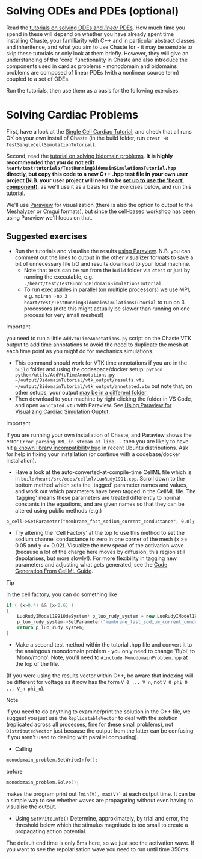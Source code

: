 <!--
# Writing a simple test

Create a new test file in `heart/test`. Name your new file `Test[Something].hpp`.

Read the tutorial on [writing tests](https://chaste.github.io/docs/user-tutorials/writingtests/). 
Write a simple test that, for example, calculates $\sum_{n=1}^N \frac{1}{n^2}$, for some large $N$, and uses

```
TS_ASSERT_DELTA(my_answer, right_answer, tolerance);
```
to verify that the answer is $\frac{\pi^2}{6}$, to within some tolerance. 

**Note 1:** Recall that in C or C++, if `n>1` is an `int`/`unsigned` `1/(n*n)` will be zero - to get the expected answer, you must write `1.0/(n*n)`

**Note 2:** pi is `M_PI`
-->

# Solving ODEs and PDEs (optional)

Read the [tutorials on solving ODEs and *linear* PDEs](https://chaste.github.io/docs/user-tutorials/). How much time you spend in these will depend on whether you have already spent time installing Chaste, your familiarity with C++ and in particular abstract classes and inheritence, and what you aim to use Chaste for - it may be sensible to skip these tutorials or only look at them briefly. However, they will give an understanding of the 'core' functionality in Chaste and also introduce the components used in cardiac problems - monodomain and bidomains problems are composed of linear PDEs (with a nonlinear source term) coupled to a set of ODEs.

Run the tutorials, then use them as a basis for the following exercises.

# Solving Cardiac Problems

First, have a look at the [Single Cell Cardiac Tutorial](https://chaste.github.io/docs/user-tutorials/singlecellsimulation/), and check that all runs OK on your own install of Chaste (in the build folder, run `ctest -R TestSingleCellSimulationTutorial`).

Second, read the [tutorial on solving bidomain problems](https://chaste.github.io/docs/user-tutorials/runningbidomainsimulations/). **It is highly recommended that you do not edit ```heart/test/tutorials/TestRunningBidomainSimulationsTutorial.hpp``` directly, but copy this code to a new C++ .hpp test file in your own user project (N.B. your user project will need to be [set up to use the 'heart' component](https://chaste.github.io/docs/user-guides/user-projects/#user-project-guide))**, as we'll use it as a basis for the exercises below, and run this tutorial.

We'll use [Paraview](https://www.paraview.org/) for visualization (there is also the option to output to the [Meshalyzer](https://git.opencarp.org/openCARP/meshalyzer) or [Cmgui](https://github.com/cmiss/cmgui) formats), but since the cell-based workshop has been using Paraview we'll focus on that.



## Suggested exercises

* Run the tutorials and visualise the results [using Paraview](https://chaste.github.io/docs/user-guides/visualisation-guides/paraview-for-cardiac/). N.B. you can comment out the lines to output in the other visualizer formats to save a bit of unnecessary file I/O and results download to your local machine.
  * Note that tests can be run from the `build` folder via `ctest` or just by running the executable, e.g. `./heart/test/TestRunningBidomainSimulationsTutorial`
  * To run executables in parallel (on multiple processors) we use MPI, e.g. `mpirun -np 3 heart/test/TestRunningBidomainSimulationsTutorial` to run on 3 processors (note this might actually be slower than running on one process for very small meshes!)
> [!IMPORTANT]
> you need to run a little `AddVtuTimeAnnotations.py` script on the Chaste VTK output to add time annotations to avoid the need to duplicate the mesh at each time point as you might do for mechanics simulations. 

 * This command should work for VTK time annotations if you are in the `build` folder and using the codespace/docker setup: `python python/utils/AddVtuTimeAnnotations.py ~/output/BidomainTutorial/vtk_output/results.vtu ~/output/BidomainTutorial/vtk_output/annotated.vtu` but note that, on other setups, your output [may be in a different folder](https://chaste.github.io/docs/user-tutorials/#wheres-my-file-output)
  * Then download to your machine by right clicking the folder in VS Code, and open `annotated.vtu` with Paraview. See [Using Paraview for Visualizing Cardiac Simulation Ouptut](https://chaste.github.io/docs/user-guides/visualisation-guides/paraview-for-cardiac/).
> [!IMPORTANT]
> If you are running your own installation of Chaste, and Paraview shows the error ```Error parsing XML in stream at line...``` then you are likely to have hit [a known library incompatibility bug](https://github.com/Chaste/Chaste/issues/249) in recent Ubuntu distributions. Ask for help in fixing your installation (or continue with a codebase/docker installation). 
* Have a look at the auto-converted-at-compile-time CellML file which is in `build/heart/src/odes/cellml/LuoRudy1991.cpp`. Scroll down to the bottom method which sets the 'tagged' parameter names and values, and work out which parameters have been tagged in the CellML file. The 'tagging' means these parameters are treated differently to normal constants in the equations, and are given names so that they can be altered using public methods (e.g.)
  
```p_cell->SetParameter("membrane_fast_sodium_current_conductance", 0.0);```

* Try altering the 'Cell Factory' at the top to use this method to set the sodium channel conductance to zero in one corner of the mesh (x >= 0.05 and y <= 0.02). Visualize the new spead of the activation wave (because a lot of the charge here moves by diffusion, this region still depolarises, but more slowly!). For more flexibility in tagging new parameters and adjusting what gets generated, see the 
[Code Generation From CellML Guide](https://chaste.github.io/docs/user-guides/code-generation-from-cellml/).

> [!TIP]
> in the cell factory, you can do something like
> ```cpp
> if ( (x>0.4) && (x<0.6) )
> {
>     LuoRudyIModel1991OdeSystem* p_luo_rudy_system = new LuoRudyIModel1991OdeSystem(mpSolver, mpZeroStimulus);
>     p_luo_rudy_system->SetParameter("membrane_fast_sodium_current_conductance",0.0);
>     return p_luo_rudy_system;
>}
>```

* Make a second test method within the tutorial .hpp file and convert it to the analogous monodomain problem - you only need to change 'Bi/bi' to 'Mono/mono'. Note, you'll need to `#include MonodomainProblem.hpp` at the top of the file.

(If you were using the results vector within C++, be aware that indexing will be different for voltage as it now has the form `V_0 ... V_n`, not `V_0 phi_0_ ... V_n phi_n`).

> [!NOTE]
> if you need to do anything to examine/print the solution in the C++ file, we suggest you just use the `ReplicatableVector` to deal with the solution (replicated across all processes, fine for these small problems), not `DistributedVector` just because the output from the latter can be confusing if you aren't used to dealing with parallel computing). 


* Calling 
```cpp
monodomain_problem.SetWriteInfo();
```
 before 
```cpp
monodomain_problem.Solve();
```
makes the program print out `[min(V), max(V)]` at each output time. It can be a simple way to see whether waves are propagating without even having to visualise the output. 
* Using `SetWriteInfo()` Determine, approximately, by trial and error, the threshold below which the stimulus magnitude is too small to create a propagating action potential. 

The default end time is only 5ms here, so we just see the activation wave. If you want to see the repolarisation wave you need to run until time 350ms.


